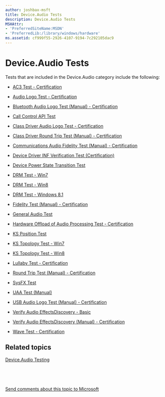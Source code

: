 ```yaml
---
author: joshbax-msft
title: Device.Audio Tests
description: Device.Audio Tests
MSHAttr:
- 'PreferredSiteName:MSDN'
- 'PreferredLib:/library/windows/hardware'
ms.assetid: cf999f55-2926-4107-9194-7c292105dac9
---
```


# Device.Audio Tests


Tests that are included in the Device.Audio category include the following:

-   [AC3 Test - Certification](ac3-test---certificationb42bd7fc-32b1-4500-8049-a4e00c70eb33.md)

-   [Audio Logo Test - Certification](audio-logo-test---certification91d27525-b5cf-4a7d-a52d-fdcf6a530571.md)

-   [Bluetooth Audio Logo Test (Manual) - Certification](bluetooth-audio-logo-test--manual----certificationff0214d2-ad41-484a-9aea-376fbbbee6d1.md)

-   [Call Control API Test](call-control-api-test86c08ff2-2670-49c1-8478-fbee2717c3fd.md)

-   [Class Driver Audio Logo Test - Certification](class-driver-audio-logo-test---certification16654eec-27a6-4277-bbd1-afce969aedbe.md)

-   [Class Driver Round Trip Test (Manual) - Certification](class-driver-round-trip-test--manual-----certification58ceb75f-49b9-496c-8768-86ad832b71b6.md)

-   [Communications Audio Fidelity Test (Manual) - Certification](communications-audio-fidelity-test--manual----certification-8b2c652c-71c3-4f8b-a1d2-dc40cb660168.md)

-   [Device Driver INF Verification Test (Certification)](device-driver-inf-verification-test--certification-8206b98d-7bc9-41e1-8217-bd398e71a211.md)

-   [Device Power State Transition Test](device-power-state-transition-test-16ab8841-0aa3-4fe1-8d12-2fc9e27cda91.md)

-   [DRM Test - Win7](drm-test---win7ba94d91e-d0ac-4e06-869b-b5f0baf4094a.md)

-   [DRM Test - Win8](drm-test---win85bc47d11-e275-4309-aa8a-e0ecd0aa76fb.md)

-   [DRM Test - Windows 8.1](drm-test---windows-81-cef6b809-e2bf-49c8-9877-11e66352080d.md)

-   [Fidelity Test (Manual) - Certification](fidelity-test--manual----certification8b8c3865-bbeb-4fee-b0af-cac958abff0b.md)

-   [General Audio Test](general-audio-test.md)

-   [Hardware Offload of Audio Processing Test - Certification](hardware-offload-of-audio-processing-test---certificatione115648d-b079-462e-b20f-0d0a7b538aef.md)

-   [KS Position Test](ks-position-testcff5e462-1a1e-46e4-98e4-49e19421f8c6.md)

-   [KS Topology Test - Win7](ks-topology-test---win78302ffd3-731d-465f-aedc-b930d11d7c00.md)

-   [KS Topology Test - Win8](ks-topology-test---win84a078f16-c168-4f2e-8b45-f8a1fbae101e.md)

-   [Lullaby Test - Certification](lullaby-test---certificationae5fab5a-51bb-4d66-a675-bb41feb4dae8.md)

-   [Round Trip Test (Manual) - Certification](round-trip-test--manual----certification6f11cbfa-d7b4-4421-ae08-736a5d585ad6.md)

-   [SysFX Test](sysfx-test76583675-20f6-45e4-8792-8c043a45644a.md)

-   [UAA Test (Manual)](uaa-test--manual-2cd7d686-b209-4708-8536-fa751f009581.md)

-   [USB Audio Logo Test (Manual) - Certification](usb-audio-logo-test--manual----certification36b1763e-0c6b-4a6e-a1cf-f4723b8d947b.md)

-   [Verify Audio EffectsDiscovery - Basic](verify-audio-effectsdiscovery---basic-3d927ac4-8353-4f98-92af-5e143f295875.md)

-   [Verify Audio EffectsDiscovery (Manual) - Certification](verify-audio-effectsdiscovery--manual----certification9ffe6819-92f8-4cd8-8174-3f74a6468c8a.md)

-   [Wave Test - Certification](wave-test---certificationed35b0cd-7562-446f-92a6-6ed0a42ff1c6.md)

## Related topics


[Device.Audio Testing](deviceaudio-testing.md)

 

 

[Send comments about this topic to Microsoft](mailto:wsddocfb@microsoft.com?subject=Documentation%20feedback%20%5Bp_hck\p_hck%5D:%20Device.Audio%20Tests%20%20RELEASE:%20%284/27/2016%29&body=%0A%0APRIVACY%20STATEMENT%0A%0AWe%20use%20your%20feedback%20to%20improve%20the%20documentation.%20We%20don't%20use%20your%20email%20address%20for%20any%20other%20purpose,%20and%20we'll%20remove%20your%20email%20address%20from%20our%20system%20after%20the%20issue%20that%20you're%20reporting%20is%20fixed.%20While%20we're%20working%20to%20fix%20this%20issue,%20we%20might%20send%20you%20an%20email%20message%20to%20ask%20for%20more%20info.%20Later,%20we%20might%20also%20send%20you%20an%20email%20message%20to%20let%20you%20know%20that%20we've%20addressed%20your%20feedback.%0A%0AFor%20more%20info%20about%20Microsoft's%20privacy%20policy,%20see%20http://privacy.microsoft.com/default.aspx. "Send comments about this topic to Microsoft")





